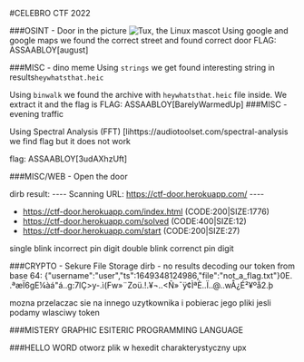 #CELEBRO CTF 2022

###OSINT - Door in the picture
![Tux, the Linux mascot](OSINT.2022.png)
Using google and google maps we found the correct street and found correct door
FLAG: ASSAABLOY[august]


###MISC - dino meme
Using `strings` we get found interesting string in results`heywhatsthat.heic` 

Using `binwalk` we found the archive with `heywhatsthat.heic` file inside. We extract it and the flag is
FLAG: ASSAABLOY[BarelyWarmedUp]
###MISC - evening traffic

Using Spectral Analysis (FFT) [lihttps://audiotoolset.com/spectral-analysis we find flag but it does not work

flag: ASSAABLOY[3udAXhzUft]

###MISC/WEB - Open the door

dirb result:
---- Scanning URL: https://ctf-door.herokuapp.com/ ----

+ https://ctf-door.herokuapp.com/index.html (CODE:200|SIZE:1776)                                                                                                                
+ https://ctf-door.herokuapp.com/solved (CODE:400|SIZE:12)                                                                                                                      
+ https://ctf-door.herokuapp.com/start (CODE:200|SIZE:27) 


single blink incorrect pin digit
double blink correnct pin digit
                                                            

###CRYPTO - Sekure File Storage
dirb - no results
decoding our token from base 64:
{"username":"user","ts":1649348124986,"file":"not_a_flag.txt"}0E. .ªæÏ6gE¼àá"á..g:7lÇ>y-.ì(Fw»¨Zoü.!.¥¬..<Ñ»¯ÿ¢ÌªÈ..Ï..@..wÅ¿É²¥ºå2.þ

mozna przelaczac sie na innego uzytkownika i pobierac jego pliki jesli podamy wlasciwy token


###MISTERY GRAPHIC
ESITERIC PROGRAMMING LANGUAGE

###HELLO WORD
otworz plik w hexedit charakterystyczny upx 

